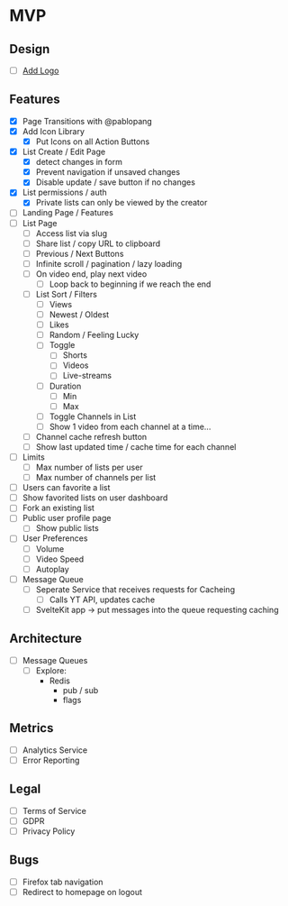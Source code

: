 # MVP

## Design

- [ ] [Add Logo](https://github.com/CodingGarden/listd/issues/5#issuecomment-1744993170)

## Features

- [x] Page Transitions with @pablopang
- [x] Add Icon Library
  - [x] Put Icons on all Action Buttons
- [x] List Create / Edit Page
  - [x] detect changes in form
  - [x] Prevent navigation if unsaved changes
  - [x] Disable update / save button if no changes 
- [x] List permissions / auth
  - [x] Private lists can only be viewed by the creator
- [ ] Landing Page / Features
- [ ] List Page
  - [ ] Access list via slug
  - [ ] Share list / copy URL to clipboard 
  - [ ] Previous / Next Buttons
  - [ ] Infinite scroll / pagination / lazy loading
  - [ ] On video end, play next video
    - [ ] Loop back to beginning if we reach the end
  - [ ] List Sort / Filters
    * [ ] Views
    * [ ] Newest / Oldest
    * [ ] Likes
    * [ ] Random / Feeling Lucky
    * [ ] Toggle
      * [ ] Shorts
      * [ ] Videos
      * [ ] Live-streams
    * [ ] Duration
      * [ ] Min
      * [ ] Max
    * [ ] Toggle Channels in List
    * [ ] Show 1 video from each channel at a time...
  - [ ] Channel cache refresh button
  - [ ] Show last updated time / cache time for each channel
- [ ] Limits
  - [ ] Max number of lists per user
  - [ ] Max number of channels per list
- [ ] Users can favorite a list
- [ ] Show favorited lists on user dashboard
- [ ] Fork an existing list
- [ ] Public user profile page
  - [ ] Show public lists
- [ ] User Preferences
  - [ ] Volume
  - [ ] Video Speed
  - [ ] Autoplay
- [ ] Message Queue
  - [ ] Seperate Service that receives requests for Cacheing
    - [ ] Calls YT API, updates cache
  - [ ] SvelteKit app -> put messages into the queue requesting caching

## Architecture

- [ ] Message Queues
  * [ ] Explore:
    - Redis
      - pub / sub
      - flags

## Metrics

- [ ] Analytics Service
- [ ] Error Reporting

## Legal

- [ ] Terms of Service
- [ ] GDPR
- [ ] Privacy Policy

## Bugs

- [ ] Firefox tab navigation
- [ ] Redirect to homepage on logout